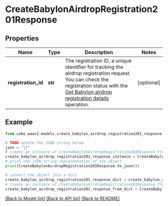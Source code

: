 # CreateBabylonAirdropRegistration201Response


## Properties

Name | Type | Description | Notes
------------ | ------------- | ------------- | -------------
**registration_id** | **str** | The registration ID, a unique identifier for tracking the airdrop registration request. You can check the registration status with the [Get Babylon airdrop registration details](https://www.cobo.com/developers/v2/api-references/stakings/get_babylon_airdrop_registration_details) operation. | [optional] 

## Example

```python
from cobo_waas2.models.create_babylon_airdrop_registration201_response import CreateBabylonAirdropRegistration201Response

# TODO update the JSON string below
json = "{}"
# create an instance of CreateBabylonAirdropRegistration201Response from a JSON string
create_babylon_airdrop_registration201_response_instance = CreateBabylonAirdropRegistration201Response.from_json(json)
# print the JSON string representation of the object
print(CreateBabylonAirdropRegistration201Response.to_json())

# convert the object into a dict
create_babylon_airdrop_registration201_response_dict = create_babylon_airdrop_registration201_response_instance.to_dict()
# create an instance of CreateBabylonAirdropRegistration201Response from a dict
create_babylon_airdrop_registration201_response_from_dict = CreateBabylonAirdropRegistration201Response.from_dict(create_babylon_airdrop_registration201_response_dict)
```
[[Back to Model list]](../README.md#documentation-for-models) [[Back to API list]](../README.md#documentation-for-api-endpoints) [[Back to README]](../README.md)


